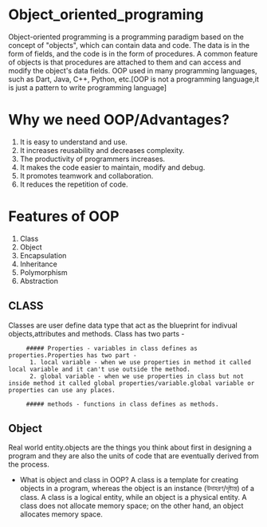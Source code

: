 # Object_oriented_programing
   Object-oriented programming is a programming paradigm based on the concept of "objects", which can contain data and code. The data is in the form of fields, and the code is in the form of procedures. A common feature of objects is that procedures are attached to them and can access and modify the object's data fields. OOP used in many programming languages, such as Dart, Java, C++, Python, etc.[OOP is not a programming language,it is just a pattern to write programming language]

# Why we need OOP/Advantages?
   1. It is easy to understand and use.
   2. It increases reusability and decreases complexity.
   3. The productivity of programmers increases.
   4. It makes the code easier to maintain, modify and debug.
   5. It promotes teamwork and collaboration.
   6. It reduces the repetition of code. 

# Features of OOP
   1. Class
   2. Object
   3. Encapsulation
   4. Inheritance
   5. Polymorphism
   6. Abstraction

   ## CLASS
   Classes are user define data type that act as the blueprint for indivual objects,attributes and methods. Class has two parts -
       
         ##### Properties - variables in class defines as properties.Properties has two part -
          1. local variable - when we use properties in method it called local variable and it can't use outside the method.
          2. global variable - when we use properties in class but not inside method it called global properties/variable.global variable or properties can use any places.
               
         ##### methods - functions in class defines as methods.

   ## Object
   Real world entity.objects are the things you think about first in designing a program and they are also the units of code that are eventually derived from the process.

* What is object and class in OOP? 
      A class is a template for creating objects in a program, whereas the object is an instance (উদাহরণ/দৃষ্টান্ত) of a class. A class is a logical entity, while an object is a physical entity. A class does not allocate memory space; on the other hand, an object allocates memory space.
